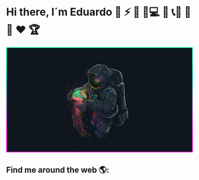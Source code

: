 # Hi there, I´m Eduardo 🐤 ⚡ 🐸 🚩💻 📱 📞🔑 🔋 💊 ♥️ 🏆
![]( https://github.com/Eduardo73Martinez/Eduardo73Martinez/blob/main/astroauta2.jpg )
## Find me around the web 🌎:
